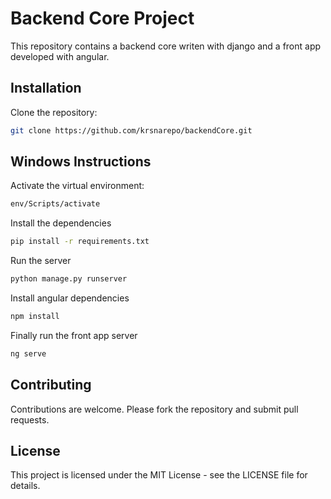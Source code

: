 # Backend Core Project

This repository contains a backend core writen with django and a front app developed with angular.

## Installation

Clone the repository:

```bash
git clone https://github.com/krsnarepo/backendCore.git
```
## Windows Instructions
Activate the virtual environment:

```bash
env/Scripts/activate
```

Install the dependencies 

```bash
pip install -r requirements.txt
```
Run the server
```bash
python manage.py runserver
```

Install angular dependencies
```bash
npm install
```

Finally run the front app server
```bash
ng serve
```

## Contributing
Contributions are welcome. Please fork the repository and submit pull requests.

## License
This project is licensed under the MIT License - see the LICENSE file for details.
